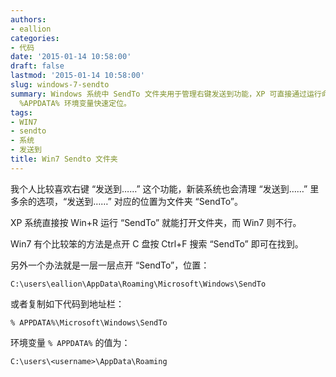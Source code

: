 ```yaml
---
authors:
- eallion
categories:
- 代码
date: '2015-01-14 10:58:00'
draft: false
lastmod: '2015-01-14 10:58:00'
slug: windows-7-sendto
summary: Windows 系统中 SendTo 文件夹用于管理右键发送到功能，XP 可直接通过运行命令打开，Win7 需手动搜索或逐层进入 C 盘用户目录，也可使用
  %APPDATA% 环境变量快速定位。
tags:
- WIN7
- sendto
- 系统
- 发送到
title: Win7 Sendto 文件夹
---
```

我个人比较喜欢右键 “发送到……” 这个功能，新装系统也会清理 “发送到……” 里多余的选项，“发送到……” 对应的位置为文件夹 “SendTo”。

XP 系统直接按 Win+R 运行 “SendTo” 就能打开文件夹，而 Win7 则不行。

Win7 有个比较笨的方法是点开 C 盘按 Ctrl+F 搜索 “SendTo” 即可在找到。

另外一个办法就是一层一层点开 “SendTo”，位置：

```
C:\users\eallion\AppData\Roaming\Microsoft\Windows\SendTo
```

或者复制如下代码到地址栏：

```
% APPDATA%\Microsoft\Windows\SendTo
```

环境变量 `% APPDATA%` 的值为：

```
C:\users\<username>\AppData\Roaming
```